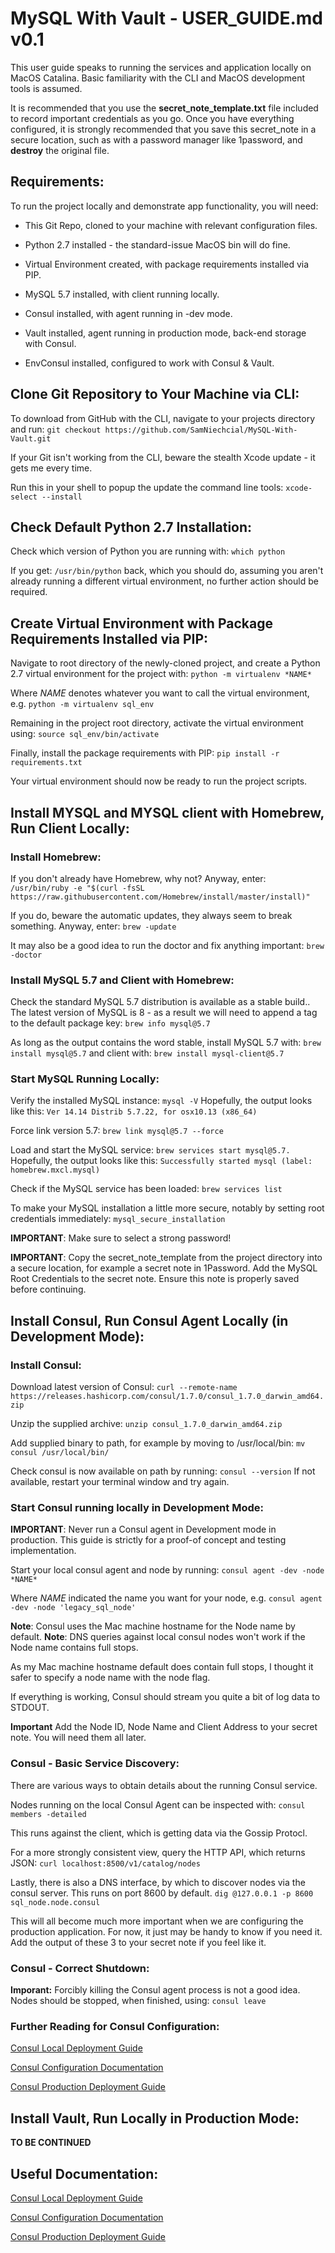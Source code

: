 # MySQL With Vault - USER_GUIDE.md v0.1

This user guide speaks to running the services and application locally on MacOS Catalina.
Basic familiarity with the CLI and MacOS development tools is assumed.

It is recommended that you use the **secret_note_template.txt** file included to record important credentials as you go.
Once you have everything configured, it is strongly recommended that you save this secret_note in a secure location, such as with a password manager like 1password, and **destroy** the original file.


## Requirements:

To run the project locally and demonstrate app functionality, you will need:

- This Git Repo, cloned to your machine with relevant configuration files.

- Python 2.7 installed - the standard-issue MacOS bin will do fine.
- Virtual Environment created, with package requirements installed via PIP.

- MySQL 5.7 installed, with client running locally.

- Consul installed, with agent running in -dev mode.
- Vault installed, agent running in production mode, back-end storage with Consul.
- EnvConsul installed, configured to work with Consul & Vault.


## Clone Git Repository to Your Machine via CLI:

To download from GitHub with the CLI, navigate to your projects directory and run:
`git checkout https://github.com/SamNiechcial/MySQL-With-Vault.git`

If your Git isn't working from the CLI, beware the stealth Xcode update - it gets me every time.

Run this in your shell to popup the update the command line tools:
`xcode-select --install`


## Check Default Python 2.7 Installation:

Check which version of Python you are running with:
`which python`

If you get:
`/usr/bin/python`
back, which you should do, assuming you aren't already running a different virtual environment, no further action should be required.


## Create Virtual Environment with Package Requirements Installed via PIP:

Navigate to root directory of the newly-cloned project, and create a Python 2.7 virtual environment for the project with:
`python -m virtualenv *NAME*`

Where *NAME* denotes whatever you want to call the virtual environment, e.g.
`python -m virtualenv sql_env`

Remaining in the project root directory, activate the virtual environment using:
`source sql_env/bin/activate`

Finally, install the package requirements with PIP:
`pip install -r requirements.txt`

Your virtual environment should now be ready to run the project scripts.


## Install MYSQL and MYSQL client with Homebrew, Run Client Locally:

### Install Homebrew:

If you don't already have Homebrew, why not? Anyway, enter:
`/usr/bin/ruby -e "$(curl -fsSL https://raw.githubusercontent.com/Homebrew/install/master/install)"`

If you do, beware the automatic updates, they always seem to break something. Anyway, enter:
`brew -update`

It may also be a good idea to run the doctor and fix anything important:
`brew -doctor`

### Install MySQL 5.7 and Client with Homebrew:

Check the standard MySQL 5.7 distribution is available as a stable build..
The latest version of MySQL is 8 - as a result we will need to append a tag to the default package key:
`brew info mysql@5.7`

As long as the output contains the word stable, install MySQL 5.7 with:
`brew install mysql@5.7`
and client with:
`brew install mysql-client@5.7`

### Start MySQL Running Locally:

Verify the installed MySQL instance: `mysql -V`
Hopefully, the output looks like this:
`Ver 14.14 Distrib 5.7.22, for osx10.13 (x86_64)`

Force link version 5.7:
`brew link mysql@5.7 --force`

Load and start the MySQL service:
`brew services start mysql@5.7.`
Hopefully, the output looks like this:
`Successfully started mysql (label: homebrew.mxcl.mysql)`

Check if the MySQL service has been loaded:
`brew services list`

To make your MySQL installation a little more secure, notably by setting root credentials immediately:
`mysql_secure_installation`

**IMPORTANT**: Make sure to select a strong password!

**IMPORTANT**: Copy the secret_note_template from the project directory into a secure location, for example a secret note in 1Password. Add the MySQL Root Credentials to the secret note. Ensure this note is properly saved before continuing.


## Install Consul, Run Consul Agent Locally (in Development Mode):

### Install Consul:

Download latest version of Consul:
`curl --remote-name https://releases.hashicorp.com/consul/1.7.0/consul_1.7.0_darwin_amd64.zip`

Unzip the supplied archive:
`unzip consul_1.7.0_darwin_amd64.zip`

Add supplied binary to path, for example by moving to /usr/local/bin:
`mv consul /usr/local/bin/`

Check consul is now available on path by running:
`consul --version`
If not available, restart your terminal window and try again.

### Start Consul running locally in Development Mode:

**IMPORTANT**: Never run a Consul agent in Development mode in production. This guide is strictly for a proof-of concept and testing implementation.

Start your local consul agent and node by running:
`consul agent -dev -node *NAME*`

Where *NAME* indicated the name you want for your node, e.g.
`consul agent -dev -node 'legacy_sql_node'`

**Note**: Consul uses the Mac machine hostname for the Node name by default.
**Note**: DNS queries against local consul nodes won't work if the Node name contains full stops.

As my Mac machine hostname default does contain full stops, I thought it safer to specify a node name with the node flag.

If everything is working, Consul should stream you quite a bit of log data to STDOUT.

**Important** Add the Node ID, Node Name and Client Address to your secret note. You will need them all later.

### Consul - Basic Service Discovery:

There are various ways to obtain details about the running Consul service.

Nodes running on the local Consul Agent can be inspected with:
`consul members -detailed`

This runs against the client, which is getting data via the Gossip Protocl.

For a more strongly consistent view, query the HTTP API, which returns JSON:
`curl localhost:8500/v1/catalog/nodes`

Lastly, there is also a DNS interface, by which to discover nodes via the consul server. This runs on port 8600 by default.
`dig @127.0.0.1 -p 8600 sql_node.node.consul`

This will all become much more important when we are configuring the production application. For now, it just may be handy to know if you need it. Add the output of these 3 to your secret note if you feel like it.

### Consul - Correct Shutdown:

**Imporant:** Forcibly killing the Consul agent process is not a good idea. Nodes should be stopped, when finished, using:
`consul leave`

### Further Reading for Consul Configuration:

[Consul Local Deployment Guide](https://learn.hashicorp.com/consul/getting-started/agent)

[Consul Configuration Documentation](https://www.consul.io/docs/agent/options.html)

[Consul Production Deployment Guide](https://learn.hashicorp.com/consul/datacenter-deploy/deployment-guide)


## Install Vault, Run Locally in Production Mode:

**TO BE CONTINUED**


## Useful Documentation:

[Consul Local Deployment Guide](https://learn.hashicorp.com/consul/getting-started/agent)

[Consul Configuration Documentation](https://www.consul.io/docs/agent/options.html)

[Consul Production Deployment Guide](https://learn.hashicorp.com/consul/datacenter-deploy/deployment-guide)
